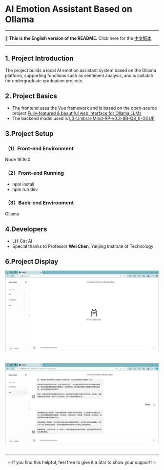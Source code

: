 # AI Emotion Assistant Based on Ollama

---

📖 **This is the English version of the README.** Click here for the [中文版本](./README.md) 

---

## 1. Project Introduction
The project builds a local AI emotion assistant system based on the Ollama platform, supporting functions such as sentiment analysis, and is suitable for undergraduate graduation projects.

## 2. Project Basics
- The frontend uses the Vue framework and is based on the open-source project [Fully-featured & beautiful web interface for Ollama LLMs](https://github.com/jakobhoeg/nextjs-ollama-llm-ui)
- The backend model used is [L3-Umbral-Mind-RP-v0.3-8B-Q8_0-GGUF](https://huggingface.co/Ransss/L3-Umbral-Mind-RP-v0.3-8B-Q8_0-GGUF)


## 3.Project Setup
### （1）Front-end Environment
Node 18.16.0
### （2）Front-end Running
- npm install
- npm run dev
### （3）Back-end Environment
Ollama

## 4.Developers
- LH-Cat AI
- Special thanks to Professor __Wei Chen__, Yanjing Institute of Technology

## 6.Project Display
<img src="/show-1.png"/><br>
<br>
<br>
<img src="/show2.png"/><br>
<br>

---

<p align="center">⭐️ If you find this helpful, feel free to give it a Star to show your support! ⭐️</p>
